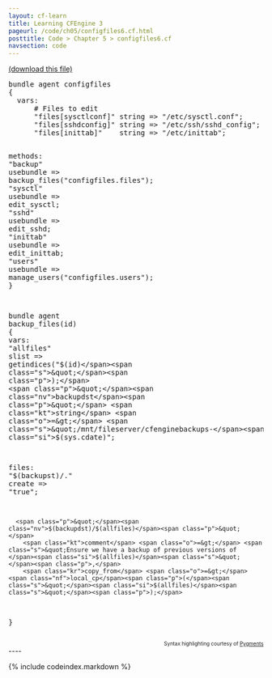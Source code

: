 ```yaml
---
layout: cf-learn
title: Learning CFEngine 3
pageurl: /code/ch05/configfiles6.cf.html
posttitle: Code > Chapter 5 > configfiles6.cf
navsection: code
---
```


[(download this file)](https://raw.github.com/zzamboni/cf-learn.info/master/src/ch05/configfiles6.cf)

<div class="highlight"><pre><span class="k">bundle</span> <span class="k">agent</span> <span class="nf">configfiles</span>
<span class="p">{</span>
  <span class="kd">vars</span><span class="p">:</span>  
      <span class="c"># Files to edit</span>
      <span class="p">&quot;</span><span class="nv">files[sysctlconf]</span><span class="p">&quot;</span> <span class="kt">string</span> <span class="o">=&gt;</span> <span class="s">&quot;/etc/sysctl.conf&quot;</span><span class="p">;</span>
      <span class="p">&quot;</span><span class="nv">files[sshdconfig]</span><span class="p">&quot;</span> <span class="kt">string</span> <span class="o">=&gt;</span> <span class="s">&quot;/etc/ssh/sshd_config&quot;</span><span class="p">;</span>
      <span class="p">&quot;</span><span class="nv">files[inittab]</span><span class="p">&quot;</span>    <span class="kt">string</span> <span class="o">=&gt;</span> <span class="s">&quot;/etc/inittab&quot;</span><span class="p">;</span>
      

  <span class="kd">methods</span><span class="p">:</span>
      <span class="p">&quot;</span><span class="nv">backup</span><span class="p">&quot;</span>  <span class="kt">usebundle</span> <span class="o">=&gt;</span> <span class="nf">backup_files</span><span class="p">(</span><span class="s">&quot;configfiles.files&quot;</span><span class="p">);</span>
      <span class="p">&quot;</span><span class="nv">sysctl</span><span class="p">&quot;</span>  <span class="kt">usebundle</span> <span class="o">=&gt;</span> <span class="nf">edit_sysctl</span><span class="p">;</span>
      <span class="p">&quot;</span><span class="nv">sshd</span><span class="p">&quot;</span>    <span class="kt">usebundle</span> <span class="o">=&gt;</span> <span class="nf">edit_sshd</span><span class="p">;</span>
      <span class="p">&quot;</span><span class="nv">inittab</span><span class="p">&quot;</span> <span class="kt">usebundle</span> <span class="o">=&gt;</span> <span class="nf">edit_inittab</span><span class="p">;</span>
      <span class="p">&quot;</span><span class="nv">users</span><span class="p">&quot;</span>   <span class="kt">usebundle</span> <span class="o">=&gt;</span> <span class="nf">manage_users</span><span class="p">(</span><span class="s">&quot;configfiles.users&quot;</span><span class="p">);</span>
<span class="p">}</span>

<span class="k">bundle</span> <span class="k">agent</span> <span class="nf">backup_files</span><span class="p">(</span><span class="nv">id</span><span class="p">)</span>
<span class="p">{</span>
  <span class="kd">vars</span><span class="p">:</span>
      <span class="p">&quot;</span><span class="nv">allfiles</span><span class="p">&quot;</span>  <span class="kt">slist</span> <span class="o">=&gt;</span> <span class="nf">getindices</span><span class="p">(</span><span class="s">&quot;</span><span class="si">$(id)</span><span class="s">&quot;</span><span class="p">);</span>
      <span class="p">&quot;</span><span class="nv">backupdst</span><span class="p">&quot;</span> <span class="kt">string</span> <span class="o">=&gt;</span> <span class="s">&quot;/mnt/fileserver/cfenginebackups-</span><span class="si">$(sys.cdate)</span><span class="s">&quot;</span><span class="p">;</span>

  <span class="kd">files</span><span class="p">:</span>
      <span class="p">&quot;</span><span class="nv">$(backupst)/.</span><span class="p">&quot;</span>
        <span class="kt">create</span> <span class="o">=&gt;</span> <span class="s">&quot;true&quot;</span><span class="p">;</span>

      <span class="p">&quot;</span><span class="nv">$(backupdst)/$(allfiles)</span><span class="p">&quot;</span>
        <span class="kt">comment</span> <span class="o">=&gt;</span> <span class="s">&quot;Ensure we have a backup of previous versions of </span><span class="si">$(allfiles)</span><span class="s">&quot;</span><span class="p">,</span>
        <span class="kr">copy_from</span> <span class="o">=&gt;</span> <span class="nf">local_cp</span><span class="p">(</span><span class="s">&quot;</span><span class="si">$(allfiles)</span><span class="s">&quot;</span><span class="p">);</span>
<span class="p">}</span>
</pre></div>

<div align="right"><font size="-2">Syntax highlighting courtesy of <a href="http://blog.zzamboni.org/cfengine3-lexer-for-pygments">Pygments</a></font></div>
----

{% include codeindex.markdown %}
